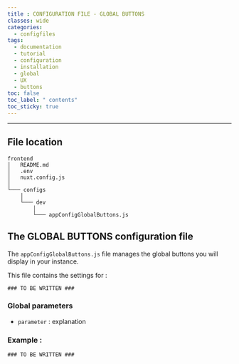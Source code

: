 ```yaml
---
title : CONFIGURATION FILE - GLOBAL BUTTONS
classes: wide
categories:
  - configfiles
tags:
  - documentation
  - tutorial
  - configuration
  - installation
  - global
  - UX
  - buttons
toc: false
toc_label: " contents"
toc_sticky: true
---
```


--------

## File location

```shell
frontend
│   README.md
│   .env
│   nuxt.config.js
│
└─── configs
    │
    └─── dev
        │
        └─── appConfigGlobalButtons.js

```

## The GLOBAL BUTTONS configuration file

The `appConfigGlobalButtons.js` file manages the global buttons you will display in your instance.

This file contains the settings for :

```shell
### TO BE WRITTEN ###
```

### Global parameters

- `parameter` : explanation

### Example :

```shell
### TO BE WRITTEN ###
```

